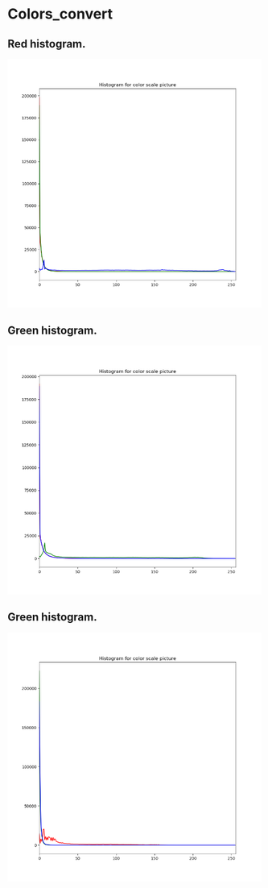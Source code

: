 # Colors_convert

## Red histogram.
![Screenshot](red_hist.png "General Screenshot")

## Green histogram.
![Screenshot](green_hist.png "General Screenshot")

## Green histogram.
![Screenshot](blue_hist.png "General Screenshot")